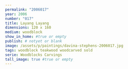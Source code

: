 ```yaml
---
permalink: "2006017"
year: 2006
number: "017"
title: Layang Layang
dimensions: 120 x 160
medium: woodblock
show_in_home: #true or empty
publish: # notyet or blank
image: /assets/p/paintings/davina-stephens-2006017.jpg
tags: woodblock teakwood woodcarved sold
serie: Woodblocks Carvings
tall_image: true #true or empty
---
```

